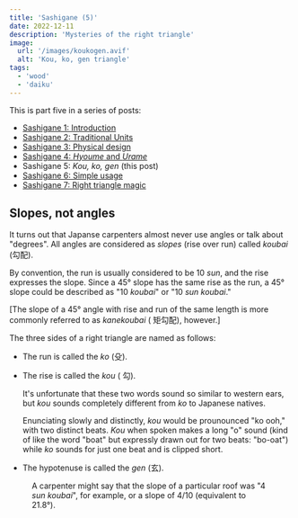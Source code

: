 ```yaml
---
title: 'Sashigane (5)'
date: 2022-12-11
description: 'Mysteries of the right triangle'
image:
  url: '/images/koukogen.avif'
  alt: 'Kou, ko, gen triangle'
tags:
  - 'wood'
  - 'daiku'
---
```


<script>
  import Kanji from "$lib/components/Kanji.svelte";
  import Figure from "$lib/components/Figure.svelte";

  import kouKoGen from "./koukogen.jpeg";
</script>

This is part five in a series of posts:

- [Sashigane 1: Introduction](/blog/sashigane-1)
- [Sashigane 2: Traditional Units](/blog/sashigane-2)
- [Sashigane 3: Physical design](/blog/sashigane-3)
- [Sashigane 4: _Hyoume_ and _Urame_](/blog/sashigane-4)
- Sashigane 5: _Kou,_ _ko,_ _gen_ (this post)
- [Sashigane 6: Simple usage](/blog/sashigane-6)
- [Sashigane 7: Right triangle magic](/blog/sashigane-7)

## Slopes, not angles

It turns out that Japanse carpenters almost never use angles or talk about
"degrees". All angles are considered as _slopes_ (rise over run)
called _koubai_ (<Kanji client:load furigana="こうばい" romaji="koubai">勾配</Kanji>).

By convention, the run is usually considered to be 10 _sun_, and the rise expresses
the slope. Since a 45° slope has the same rise as the run, a 45° slope could be
described as "10 _koubai_" or "10 _sun_ _koubai_."

[The slope of a 45° angle with rise and run of the same length is more commonly referred to
as _kanekoubai_ (<Kanji client:load furigana="かねこうばい" romaji="kanekoubai">
矩勾配</Kanji>), however.]

The three sides of a right triangle are named as follows:

- The run is called the _ko_ (<Kanji client:load furigana="こ" romaji="ko">殳</Kanji>).

- The rise is called the _kou_ (<Kanji client:load furigana="こう" romaji="kou">
  勾</Kanji>).

  It's unfortunate that these two words sound so similar to western ears, but
  _kou_ sounds completely different from _ko_ to Japanese natives.

  Enunciating slowly and distinctly, _kou_ would be prounounced "ko ooh," with
  two distinct beats. _Kou_ when spoken makes a long "o" sound (kind of like the
  word "boat" but expressly drawn out for two beats: "bo-oat") while _ko_ sounds for
  just one beat and is clipped short.

- The hypotenuse is called the _gen_ (<Kanji client:load furigana="げん"
  romaji="gen">玄</Kanji>).

<Figure src={kouKoGen} caption="Right triangle parts" />

A carpenter might say that the slope of a particular roof was "4 _sun_
_koubai_", for example, or a slope of 4/10 (equivalent to 21.8°).
